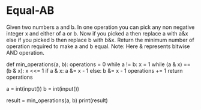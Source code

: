 # Equal-AB
Given two numbers a and b. In one operation you can pick any non negative integer x and either of a or b. Now if you picked a then replace a with a&amp;x else if you picked b then replace b with b&amp;x.  Return the minimum number of operation required to make a and b equal.  Note: Here &amp; represents bitwise AND operation. 


def min_operations(a, b):
    operations = 0
    while a != b:
        x = 1
        while (a & x) == (b & x):
            x <<= 1
        if a & x:
            a &= x - 1
        else:
            b &= x - 1
        operations += 1
    return operations


a = int(input())
b = int(input())


result = min_operations(a, b)
print(result)
